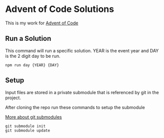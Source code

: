 # Advent of Code Solutions

This is my work for [Advent of Code](https://adventofcode.com/)

## Run a Solution

This command will run a specific solution. YEAR is the event year and DAY is the 2 digit day to be run. 

```CMD
npm run day {YEAR} {DAY}
```

## Setup

Input files are stored in a private submodule that is referenced by git in the project. 

After cloning the repo run these commands to setup the submodule

[More about git submodules](https://git-scm.com/book/en/v2/Git-Tools-Submodules)

```CMD
git submodule init
git submodule update
```



